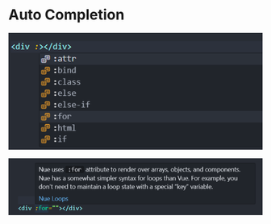 # Auto Completion

![ScreenShot](../asset/nue-auto-complete.png)

![ScreenShot](../asset/nue-auto-complete-tip.png)
